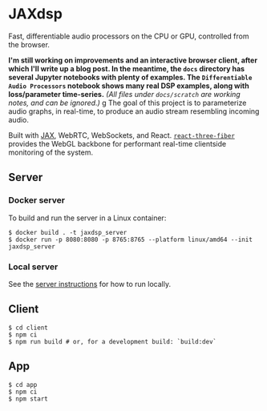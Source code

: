 # JAXdsp

Fast, differentiable audio processors on the CPU or GPU, controlled from the browser.

**I'm still working on improvements and an interactive browser client, after which I'll write up a blog post.
In the meantime, the `docs` directory has several Jupyter notebooks with plenty of examples.
The `Differentiable Audio Processors` notebook shows many real DSP examples, along with loss/parameter time-series.**
_(All files under `docs/scratch` are working notes, and can be ignored.)_
g
The goal of this project is to parameterize audio graphs, in real-time, to produce an audio stream resembling incoming audio.

Built with [JAX](https://github.com/google/jax), WebRTC, WebSockets, and React.
[`react-three-fiber`](https://github.com/pmndrs/react-three-fiber) provides the WebGL backbone for
performant real-time clientside monitoring of the system.

## Server

### Docker server

To build and run the server in a Linux container:

```shell
$ docker build . -t jaxdsp_server
$ docker run -p 8080:8080 -p 8765:8765 --platform linux/amd64 --init jaxdsp_server
```

### Local server

See the [server instructions](server/README.md) for how to run locally.


## Client

```shell
$ cd client
$ npm ci
$ npm run build # or, for a development build: `build:dev`
```

## App

```shell
$ cd app
$ npm ci
$ npm start
```
